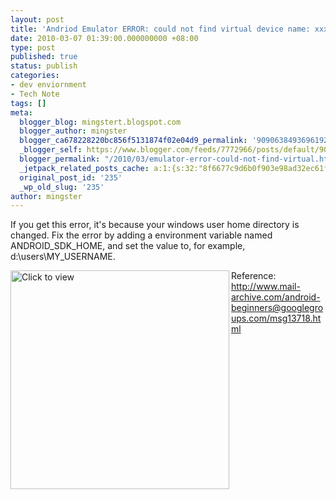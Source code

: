 ```yaml
---
layout: post
title: 'Andriod Emulator ERROR: could not find virtual device name: xxx'
date: 2010-03-07 01:39:00.000000000 +08:00
type: post
published: true
status: publish
categories:
- dev enviornment
- Tech Note
tags: []
meta:
  blogger_blog: mingstert.blogspot.com
  blogger_author: mingster
  blogger_ca678228220bc856f5131874f02e04d9_permalink: '9090638493696192391'
  _blogger_self: https://www.blogger.com/feeds/7772966/posts/default/9090638493696192391
  blogger_permalink: "/2010/03/emulator-error-could-not-find-virtual.html"
  _jetpack_related_posts_cache: a:1:{s:32:"8f6677c9d6b0f903e98ad32ec61f8deb";a:2:{s:7:"expires";i:1453947226;s:7:"payload";a:3:{i:0;a:1:{s:2:"id";i:232;}i:1;a:1:{s:2:"id";i:317;}i:2;a:1:{s:2:"id";i:160;}}}}
  original_post_id: '235'
  _wp_old_slug: '235'
author: mingster
---
```

<p>If you get this error, it's because your windows user home directory is changed. Fix the error by adding a environment variable named ANDROID_SDK_HOME, and set the value to, for example, d:\users\MY_USERNAME.</p>
<p><a href="http://mingster.com/blog_content/androiderror.jpg"><img align="left" alt="Click to view" src="/img/androiderror.jpg" width="350" /></a></p>
<p>Reference: <a href="http://www.mail-archive.com/android-beginners@googlegroups.com/msg13718.html">http://www.mail-archive.com/android-beginners@googlegroups.com/msg13718.html</a></p>
